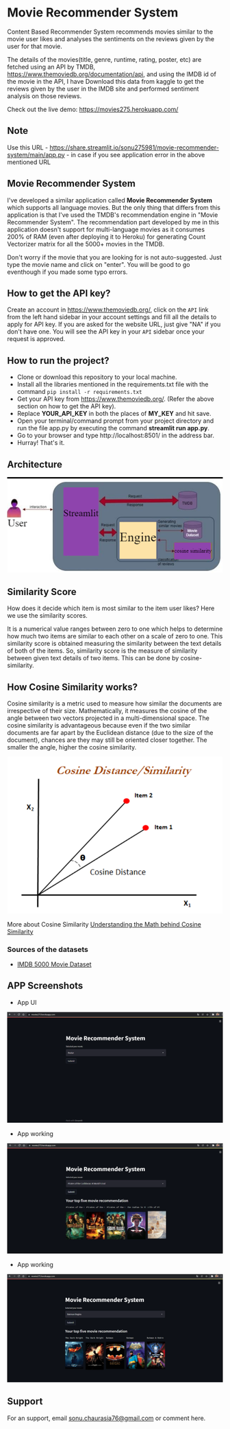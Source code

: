 
# Movie Recommender System

Content Based Recommender System recommends movies similar to the movie user likes and analyses the sentiments on the reviews given by the user for that movie.

The details of the movies(title, genre, runtime, rating, poster, etc) are fetched using an API by TMDB, https://www.themoviedb.org/documentation/api, and using the IMDB id of the movie in the API, I have Download this data from kaggle to get the reviews given by the user in the IMDB site and performed sentiment analysis on those reviews.

Check out the live demo: https://movies275.herokuapp.com/

## Note

Use this URL - https://share.streamlit.io/sonu275981/movie-recommender-system/main/app.py - in case if you see application error in the above mentioned URL

## Movie Recommender System

I've developed a similar application called **Movie Recommender System** which supports all language movies. But the only thing that differs from this application is that I've used the TMDB's recommendation engine in "Movie Recommender System". The recommendation part developed by me in this application doesn't support for multi-language movies as it consumes 200% of RAM (even after deploying it to Heroku) for generating Count Vectorizer matrix for all the 5000+ movies in the TMDB.

Don't worry if the movie that you are looking for is not auto-suggested. Just type the movie name and click on "enter". You will be good to go eventhough if you made some typo errors.

## How to get the API key?

Create an account in https://www.themoviedb.org/, click on the ```API``` link from the left hand sidebar in your account settings and fill all the details to apply for API key. If you are asked for the website URL, just give "NA" if you don't have one. You will see the API key in your ```API``` sidebar once your request is approved.

## How to run the project?

- Clone or download this repository to your local machine.
- Install all the libraries mentioned in the requirements.txt file with the command ```pip install -r requirements.txt```
- Get your API key from https://www.themoviedb.org/. (Refer the above section on how to get the API key).
- Replace **YOUR_API_KEY** in both the places of **MY_KEY** and hit save.
- Open your terminal/command prompt from your project directory and run the file app.py by executing the command **streamlit run app.py**.
- Go to your browser and type http://localhost:8501/ in the address bar.
- Hurray! That's it.

## Architecture

![App Screenshot](https://github.com/sonu275981/Movie-Recommender-System/blob/dbe8dbd5a82bc815025e93b5f7759c34b04cb330/image.png?raw=true)

## Similarity Score 

How does it decide which item is most similar to the item user likes? Here we use the similarity scores.

It is a numerical value ranges between zero to one which helps to determine how much two items are similar to each other on a scale of zero to one. This similarity score is obtained measuring the similarity between the text details of both of the items. So, similarity score is the measure of similarity between given text details of two items. This can be done by cosine-similarity.

## How Cosine Similarity works?

Cosine similarity is a metric used to measure how similar the documents are irrespective of their size. Mathematically, it measures the cosine of the angle between two vectors projected in a multi-dimensional space. The cosine similarity is advantageous because even if the two similar documents are far apart by the Euclidean distance (due to the size of the document), chances are they may still be oriented closer together. The smaller the angle, higher the cosine similarity.

![App Screenshot](https://github.com/sonu275981/Movie-Recommender-System/blob/95c0cb2990f7a1e1d03e5cf56679d9dbad35b45d/cosine.png?raw=true)

 More about Cosine Similarity [Understanding the Math behind Cosine Similarity](https://www.machinelearningplus.com/nlp/cosine-similarity/)

 ### Sources of the datasets
 - [IMDB 5000 Movie Dataset](https://www.kaggle.com/carolzhangdc/imdb-5000-movie-dataset)

 




## APP Screenshots

- App UI

![App Screenshot](https://github.com/sonu275981/Movie-Recommender-System/blob/408c53c17f4089b1aee5032617187babbf0e2cca/movie_recommender/sample_1.png?raw=true)

- App working 

![App Screenshot](https://github.com/sonu275981/Movie-Recommender-System/blob/408c53c17f4089b1aee5032617187babbf0e2cca/movie_recommender/sample_2.png?raw=true)

- App working

![App Screenshot](https://github.com/sonu275981/Movie-Recommender-System/blob/408c53c17f4089b1aee5032617187babbf0e2cca/movie_recommender/sample_3.png?raw=true)










## Support

For an support, email sonu.chaurasia76@gmail.com or comment here.




